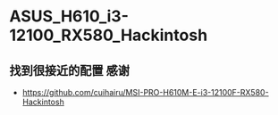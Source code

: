 # ASUS_H610_i3-12100_RX580_Hackintosh

## 找到很接近的配置 感谢
- https://github.com/cuihairu/MSI-PRO-H610M-E-i3-12100F-RX580-Hackintosh
